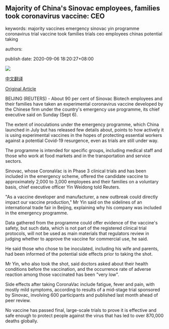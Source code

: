 ## Majority of China's Sinovac employees, families took coronavirus vaccine: CEO

keywords: majority vaccines emergency sinovac yin programme coronavirus trial vaccine took families trials ceo employees chinas potential taking

authors: 

publish date: 2020-09-06 18:20:27+08:00

![](https://www.straitstimes.com/sites/default/files/styles/x_large/public/articles/2020/09/06/dw-covid-sinovac-200906.jpg?itok=20ioVuZ-)

[中文翻译](Majority%20of%20China%27s%20Sinovac%20employees%2C%20families%20took%20coronavirus%20vaccine%3A%20CEO_zh.md)

[Original Article](https://www.straitstimes.com/asia/east-asia/majority-of-chinas-sinovac-employees-families-took-coronavirus-vaccine-ceo)

BEIJING (REUTERS) - About 90 per cent of Sinovac Biotech employees and their families have taken an experimental coronavirus vaccine developed by the Chinese firm under the country's emergency use programme, its chief executive said on Sunday (Sept 6).

The extent of inoculations under the emergency programme, which China launched in July but has released few details about, points to how actively it is using experimental vaccines in the hopes of protecting essential workers against a potential Covid-19 resurgence, even as trials are still under way.

The programme is intended for specific groups, including medical staff and those who work at food markets and in the transportation and service sectors.

Sinovac, whose CoronaVac is in Phase 3 clinical trials and has been included in the emergency scheme, offered the candidate vaccine to approximately 2,000 to 3,000 employees and their families on a voluntary basis, chief executive officer Yin Weidong told Reuters.

"As a vaccine developer and manufacturer, a new outbreak could directly impact our vaccine production," Mr Yin said on the sidelines of an international trade fair in Beijing, explaining why his company was included in the emergency programme.

Data gathered from the programme could offer evidence of the vaccine's safety, but such data, which is not part of the registered clinical trial protocols, will not be used as main materials that regulators review in judging whether to approve the vaccine for commercial use, he said.

He said those who chose to be inoculated, including his wife and parents, had been informed of the potential side effects prior to taking the shot.

Mr Yin, who also took the shot, said doctors asked about their health conditions before the vaccination, and the occurrence rate of adverse reaction among those vaccinated has been "very low".

Side effects after taking CoronaVac include fatigue, fever and pain, with mostly mild symptoms, according to results of a mid-stage trial sponsored by Sinovac, involving 600 participants and published last month ahead of peer review.

No vaccine has passed final, large-scale trials to prove it is effective and safe enough to protect people against the virus that has led to over 870,000 deaths globally.